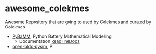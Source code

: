 # awesome_colekmes
Awesome Repository that are going to used by Colekmes and curated by Colekmes

- [PyBaMM](https://github.com/pybamm-team/PyBaMM), Python Battery Mathematical Modelling 
	- Documentation [ReadTheDocs](https://pybamm.readthedocs.io/en/latest/)
- [open-bldc-pysim](https://github.com/zharfanw/open-bldc-pysim), P
<!--stackedit_data:
eyJoaXN0b3J5IjpbMTY4Mjk4MzYzNF19
-->